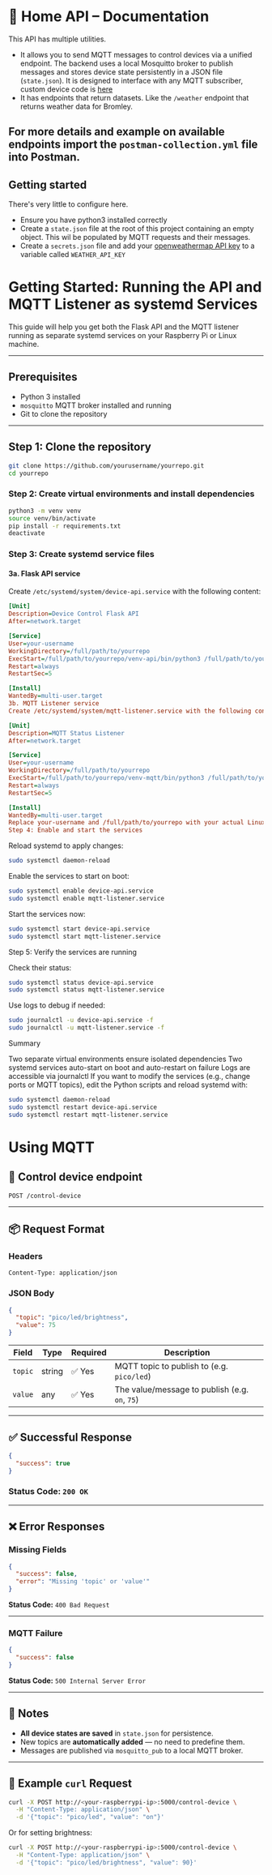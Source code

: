 
# 🔌 Home API – Documentation

This API has multiple utilities. 

- It allows you to send MQTT messages to control devices via a unified endpoint. The backend uses a local Mosquitto broker to publish messages and stores device state persistently in a JSON file (`state.json`). It is designed to interface with any MQTT subscriber, custom device code is [here](https://github.com/OajMeredith23/smart-home-devices)
- It has endpoints that return datasets. Like the `/weather` endpoint that returns weather data for Bromley.

For more details and example on available endpoints import the `postman-collection.yml` file into Postman.
---

## Getting started 

There's very little to configure here. 

- Ensure you have python3 installed correctly
- Create a `state.json` file at the root of this project containing an empty object. This wil be populated by MQTT requests and their messages. 
- Create a `secrets.json` file and add your [openweathermap API key](https://home.openweathermap.org) to a variable called `WEATHER_API_KEY`


# Getting Started: Running the API and MQTT Listener as systemd Services

This guide will help you get both the Flask API and the MQTT listener running as separate systemd services on your Raspberry Pi or Linux machine.

---

## Prerequisites

- Python 3 installed
- `mosquitto` MQTT broker installed and running
- Git to clone the repository

---

## Step 1: Clone the repository

```bash
git clone https://github.com/yourusername/yourrepo.git
cd yourrepo
```

### Step 2: Create virtual environments and install dependencies



```bash
python3 -m venv venv
source venv/bin/activate
pip install -r requirements.txt
deactivate
```

### Step 3: Create systemd service files

#### 3a. Flask API service
Create `/etc/systemd/system/device-api.service` with the following content:

```ini
[Unit]
Description=Device Control Flask API
After=network.target

[Service]
User=your-username
WorkingDirectory=/full/path/to/yourrepo
ExecStart=/full/path/to/yourrepo/venv-api/bin/python3 /full/path/to/yourrepo/app.py
Restart=always
RestartSec=5

[Install]
WantedBy=multi-user.target
3b. MQTT Listener service
Create /etc/systemd/system/mqtt-listener.service with the following content:
```

```ini
[Unit]
Description=MQTT Status Listener
After=network.target

[Service]
User=your-username
WorkingDirectory=/full/path/to/yourrepo
ExecStart=/full/path/to/yourrepo/venv-mqtt/bin/python3 /full/path/to/yourrepo/mqtt_status_listener.py
Restart=always
RestartSec=5

[Install]
WantedBy=multi-user.target
Replace your-username and /full/path/to/yourrepo with your actual Linux username and the absolute path to the cloned repo.
Step 4: Enable and start the services
```
Reload systemd to apply changes:

```bash
sudo systemctl daemon-reload
```
Enable the services to start on boot:

```bash
sudo systemctl enable device-api.service
sudo systemctl enable mqtt-listener.service
```

Start the services now:

```bash
sudo systemctl start device-api.service
sudo systemctl start mqtt-listener.service
```

Step 5: Verify the services are running

Check their status:

```bash
sudo systemctl status device-api.service
sudo systemctl status mqtt-listener.service
```

Use logs to debug if needed:

```bash
sudo journalctl -u device-api.service -f
sudo journalctl -u mqtt-listener.service -f
```

Summary

Two separate virtual environments ensure isolated dependencies
Two systemd services auto-start on boot and auto-restart on failure
Logs are accessible via journalctl
If you want to modify the services (e.g., change ports or MQTT topics), edit the Python scripts and reload systemd with:

```bash
sudo systemctl daemon-reload
sudo systemctl restart device-api.service
sudo systemctl restart mqtt-listener.service
```

# Using MQTT 

## 📍 Control device endpoint

```
POST /control-device
```

---

## 📦 Request Format

### Headers
```http
Content-Type: application/json
```

### JSON Body

```json
{
  "topic": "pico/led/brightness",
  "value": 75
}
```

| Field   | Type   | Required | Description                                     |
|---------|--------|----------|-------------------------------------------------|
| `topic` | string | ✅ Yes   | MQTT topic to publish to (e.g. `pico/led`)     |
| `value` | any    | ✅ Yes   | The value/message to publish (e.g. `on`, `75`) |

---

## ✅ Successful Response

```json
{
  "success": true
}
```

### Status Code: `200 OK`

---

## ❌ Error Responses

### Missing Fields

```json
{
  "success": false,
  "error": "Missing 'topic' or 'value'"
}
```

**Status Code:** `400 Bad Request`

---

### MQTT Failure

```json
{
  "success": false
}
```

**Status Code:** `500 Internal Server Error`

---

## 🧠 Notes

- **All device states are saved** in `state.json` for persistence.
- New topics are **automatically added** — no need to predefine them.
- Messages are published via `mosquitto_pub` to a local MQTT broker.

---

## 🧪 Example `curl` Request

```bash
curl -X POST http://<your-raspberrypi-ip>:5000/control-device \
  -H "Content-Type: application/json" \
  -d '{"topic": "pico/led", "value": "on"}'
```

Or for setting brightness:

```bash
curl -X POST http://<your-raspberrypi-ip>:5000/control-device \
  -H "Content-Type: application/json" \
  -d '{"topic": "pico/led/brightness", "value": 90}'
```
